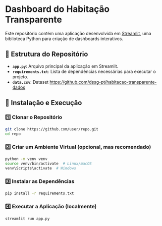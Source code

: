# Dashboard do Habitação Transparente

Este repositório contém uma aplicação desenvolvida em [Streamlit](https://streamlit.io/), uma biblioteca Python para criação de dashboards interativos.

## 📂 Estrutura do Repositório

- **`app.py`**: Arquivo principal da aplicação em Streamlit.
- **`requirements.txt`**: Lista de dependências necessárias para executar o projeto.
- **`data.csv`**: Dataset https://github.com/dssg-pt/habitacao-transparente-dados
  
## 🚀 Instalação e Execução

### 1️⃣ Clonar o Repositório
```bash
git clone https://github.com/user/repo.git
cd repo
```

### 2️⃣ Criar um Ambiente Virtual (opcional, mas recomendado)
```bash
python -m venv venv
source venv/bin/activate  # Linux/macOS
venv\Scripts\activate  # Windows
```

### 3️⃣ Instalar as Dependências
```bash
pip install -r requirements.txt
```

### 4️⃣ Executar a Aplicação (localmente)
```bash
streamlit run app.py
```